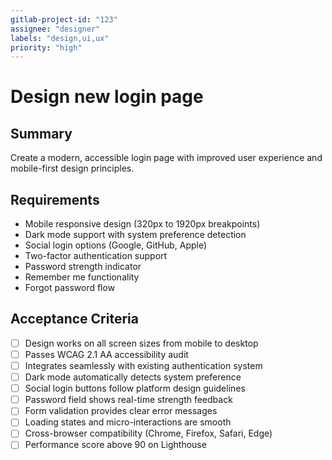 ```yaml
---
gitlab-project-id: "123"
assignee: "designer"
labels: "design,ui,ux"
priority: "high"
---
```


# Design new login page

## Summary
Create a modern, accessible login page with improved user experience and mobile-first design principles.

## Requirements
- Mobile responsive design (320px to 1920px breakpoints)
- Dark mode support with system preference detection
- Social login options (Google, GitHub, Apple)
- Two-factor authentication support
- Password strength indicator
- Remember me functionality
- Forgot password flow

## Acceptance Criteria
- [ ] Design works on all screen sizes from mobile to desktop
- [ ] Passes WCAG 2.1 AA accessibility audit
- [ ] Integrates seamlessly with existing authentication system
- [ ] Dark mode automatically detects system preference
- [ ] Social login buttons follow platform design guidelines
- [ ] Password field shows real-time strength feedback
- [ ] Form validation provides clear error messages
- [ ] Loading states and micro-interactions are smooth
- [ ] Cross-browser compatibility (Chrome, Firefox, Safari, Edge)
- [ ] Performance score above 90 on Lighthouse
